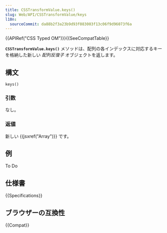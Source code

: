 ```yaml
---
title: CSSTransformValue.keys()
slug: Web/API/CSSTransformValue/keys
l10n:
  sourceCommit: da88b2f3a23b9d93f083003f13c06f9d96073f6a
---
```


{{APIRef("CSS Typed OM")}}{{SeeCompatTable}}

**`CSSTransformValue.keys()`** メソッドは、配列の各インデックスに対応するキーを格納した新しい _配列反復子_ オブジェクトを返します。

## 構文

```js-nolint
keys()
```

### 引数

なし。

### 返値

新しい {{jsxref("Array")}} です。

## 例

To Do

## 仕様書

{{Specifications}}

## ブラウザーの互換性

{{Compat}}
